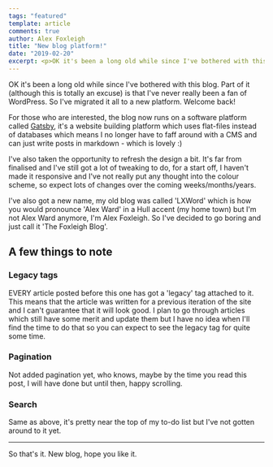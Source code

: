 ```yaml
---
tags: "featured"
template: article 
comments: true 
author: Alex Foxleigh
title: "New blog platform!"
date: "2019-02-20"
excerpt: <p>OK it's been a long old while since I've bothered with this blog. Part of it (although this is totally an excuse) is that I've never really been a fan of WordPress. So I've migrated it all to a new platform.</p> <p>Welcome back! We have a new name, a new design and I've even got a content plan for the future! It's all go at Foxleigh HQ!</p>
---
```


OK it's been a long old while since I've bothered with this blog. Part of it (although this is totally an excuse) is that I've never really been a fan of WordPress. So I've migrated it all to a new platform. Welcome back!

For those who are interested, the blog now runs on a software platform called [Gatsby](https://www.gatsbyjs.org/), it's a website building platform which uses flat-files instead of databases which means I no longer have to faff around with a CMS and can just write posts in markdown - which is lovely :)

I've also taken the opportunity to refresh the design a bit. It's far from finalised and I've still got a lot of tweaking to do, for a start off, I haven't made it responsive and I've not really put any thought into the colour scheme, so expect lots of changes over the coming weeks/months/years.

I've also got a new name, my old blog was called 'LXWord' which is how you would pronounce 'Alex Ward' in a Hull accent (my home town) but I'm not Alex Ward anymore, I'm Alex Foxleigh. So I've decided to go boring and just call it 'The Foxleigh Blog'.

## A few things to note

### Legacy tags

EVERY article posted before this one has got a 'legacy' tag attached to it. This means that the article was written for a previous iteration of the site and I can't guarantee that it will look good. I plan to go through articles which still have some merit and update them but I have no idea when I'll find the time to do that so you can expect to see the legacy tag for quite some time.

### Pagination

Not added pagination yet, who knows, maybe by the time you read this post, I will have done but until then, happy scrolling. 

### Search

Same as above, it's pretty near the top of my to-do list but I've not gotten around to it yet.

---

So that's it. New blog, hope you like it.